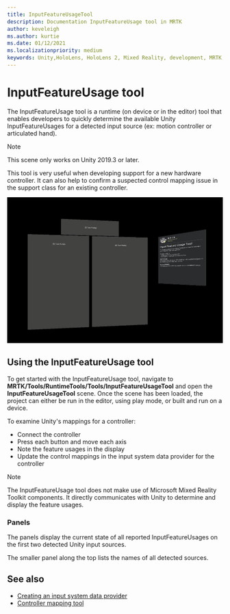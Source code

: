 ```yaml
---
title: InputFeatureUsageTool
description: Documentation InputFeatureUsage tool in MRTK
author: keveleigh
ms.author: kurtie
ms.date: 01/12/2021
ms.localizationpriority: medium
keywords: Unity,HoloLens, HoloLens 2, Mixed Reality, development, MRTK,
---
```


# InputFeatureUsage tool

The InputFeatureUsage tool is a runtime (on device or in the editor) tool that enables developers to quickly determine the available Unity InputFeatureUsages for a detected input source (ex: motion controller or articulated hand).

> [!NOTE]
> This scene only works on Unity 2019.3 or later.

This tool is very useful when developing support for a new hardware controller. It can also help to confirm a suspected control mapping issue in the support class for an existing controller.

![InputFeatureUsage tool](../images/controller-mapping-tool/InputFeatureUsages.png)

## Using the InputFeatureUsage tool

To get started with the InputFeatureUsage tool, navigate to **MRTK/Tools/RuntimeTools/Tools/InputFeatureUsageTool** and open the **InputFeatureUsageTool** scene. Once the scene has been loaded, the project can either be run in the editor, using play mode, or built and run on a device.

To examine Unity's mappings for a controller:

- Connect the controller
- Press each button and move each axis
- Note the feature usages in the display
- Update the control mappings in the input system data provider for the controller

> [!NOTE]
> The InputFeatureUsage tool does not make use of Microsoft Mixed Reality Toolkit components. It directly communicates with Unity to determine and display the feature usages.

### Panels

The panels display the current state of all reported InputFeatureUsages on the first two detected Unity input sources.

The smaller panel along the top lists the names of all detected sources.

## See also

- [Creating an input system data provider](../input/CreateDataProvider.md)
- [Controller mapping tool](ControllerMappingTool.md)
